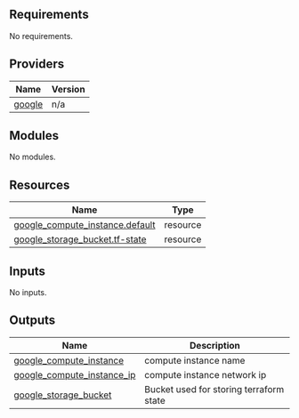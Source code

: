 <!-- BEGIN_TF_DOCS -->
## Requirements

No requirements.

## Providers

| Name | Version |
|------|---------|
| <a name="provider_google"></a> [google](#provider\_google) | n/a |

## Modules

No modules.

## Resources

| Name | Type |
|------|------|
| [google_compute_instance.default](https://registry.terraform.io/providers/hashicorp/google/latest/docs/resources/compute_instance) | resource |
| [google_storage_bucket.tf-state](https://registry.terraform.io/providers/hashicorp/google/latest/docs/resources/storage_bucket) | resource |

## Inputs

No inputs.

## Outputs

| Name | Description |
|------|-------------|
| <a name="output_google_compute_instance"></a> [google\_compute\_instance](#output\_google\_compute\_instance) | compute instance name |
| <a name="output_google_compute_instance_ip"></a> [google\_compute\_instance\_ip](#output\_google\_compute\_instance\_ip) | compute instance network ip |
| <a name="output_google_storage_bucket"></a> [google\_storage\_bucket](#output\_google\_storage\_bucket) | Bucket used for storing terraform state |
<!-- END_TF_DOCS -->